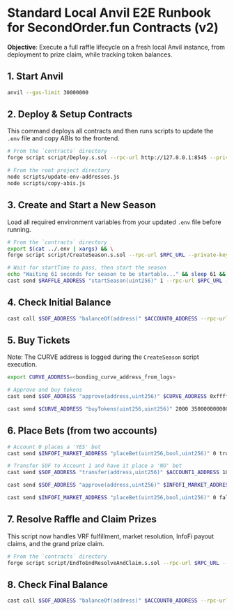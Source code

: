 # Standard Local Anvil E2E Runbook for SecondOrder.fun Contracts (v2)

**Objective**: Execute a full raffle lifecycle on a fresh local Anvil instance, from deployment to prize claim, while tracking token balances.

## 1. Start Anvil

```bash
anvil --gas-limit 30000000
```

## 2. Deploy & Setup Contracts

This command deploys all contracts and then runs scripts to update the `.env` file and copy ABIs to the frontend.

```bash
# From the `contracts` directory
forge script script/Deploy.s.sol --rpc-url http://127.0.0.1:8545 --private-key <YOUR_PRIVATE_KEY> --broadcast

# From the root project directory
node scripts/update-env-addresses.js
node scripts/copy-abis.js
```

## 3. Create and Start a New Season

Load all required environment variables from your updated `.env` file before running.

```bash
# From the `contracts` directory
export $(cat ../.env | xargs) && \
forge script script/CreateSeason.s.sol --rpc-url $RPC_URL --private-key $PRIVATE_KEY --broadcast

# Wait for startTime to pass, then start the season
echo "Waiting 61 seconds for season to be startable..." && sleep 61 && \
cast send $RAFFLE_ADDRESS "startSeason(uint256)" 1 --rpc-url $RPC_URL --private-key $PRIVATE_KEY
```

## 4. Check Initial Balance

```bash
cast call $SOF_ADDRESS "balanceOf(address)" $ACCOUNT0_ADDRESS --rpc-url $RPC_URL
```

## 5. Buy Tickets

Note: The CURVE address is logged during the `CreateSeason` script execution.

```bash
export CURVE_ADDRESS=<bonding_curve_address_from_logs>

# Approve and buy tokens
cast send $SOF_ADDRESS "approve(address,uint256)" $CURVE_ADDRESS 0xffffffffffffffffffffffffffffffffffffffffffffffffffffffffffffffff --rpc-url $RPC_URL --private-key $PRIVATE_KEY

cast send $CURVE_ADDRESS "buyTokens(uint256,uint256)" 2000 3500000000000000000000 --rpc-url $RPC_URL --private-key $PRIVATE_KEY
```

## 6. Place Bets (from two accounts)

```bash
# Account 0 places a 'YES' bet
cast send $INFOFI_MARKET_ADDRESS "placeBet(uint256,bool,uint256)" 0 true 1000000000000000000 --rpc-url $RPC_URL --private-key $PRIVATE_KEY

# Transfer SOF to Account 1 and have it place a 'NO' bet
cast send $SOF_ADDRESS "transfer(address,uint256)" $ACCOUNT1_ADDRESS 1000000000000000000000 --rpc-url $RPC_URL --private-key $PRIVATE_KEY

cast send $SOF_ADDRESS "approve(address,uint256)" $INFOFI_MARKET_ADDRESS 0xffffffffffffffffffffffffffffffffffffffffffffffffffffffffffffffff --rpc-url $RPC_URL --private-key $ACCOUNT1_PRIVATE_KEY

cast send $INFOFI_MARKET_ADDRESS "placeBet(uint256,bool,uint256)" 0 false 1000000000000000000 --rpc-url $RPC_URL --private-key $ACCOUNT1_PRIVATE_KEY
```

## 7. Resolve Raffle and Claim Prizes

This script now handles VRF fulfillment, market resolution, InfoFi payout claims, and the grand prize claim.

```bash
# From the `contracts` directory
forge script script/EndToEndResolveAndClaim.s.sol --rpc-url $RPC_URL --private-key $PRIVATE_KEY --broadcast -vvvv
```

## 8. Check Final Balance

```bash
cast call $SOF_ADDRESS "balanceOf(address)" $ACCOUNT0_ADDRESS --rpc-url $RPC_URL
```
